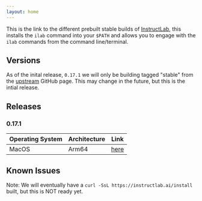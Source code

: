 ```yaml
---
layout: home
---
```


This is the link to the different prebuilt stable builds of [InstructLab](https://instructlab.ai), this installs
the `ilab` command into your `$PATH` and allows you to engage with the `ilab` commands from the command line/terminal.

## Versions

As of the inital release, `0.17.1` we will only be building tagged "stable" from the [upstream](https://github.com/instructlab/instructlab/tree/stable)
GitHub page. This may change in the future, but this is the intial release.

## Releases

### 0.17.1

| Operating System | Architecture | Link |
| ---------------- | ------------ | ---- |
| MacOS            | Arm64        | [here][arm64_mac_0171]

## Known Issues

Note: We will eventually have a `curl -SsL https://instructlab.ai/install` built, but this is NOT
ready yet.


[arm64_mac_0171]: https://instructlab-packages.s3.us.cloud-object-storage.appdomain.cloud/InstructLab-0.17.1.pkg
